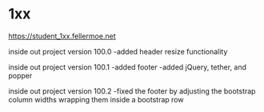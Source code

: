# 1xx

https://student_1xx.fellermoe.net

inside out project version 100.0
  -added header resize functionality

  inside out project version 100.1
    -added footer
    -added jQuery, tether, and popper

  inside out project version 100.2
      -fixed the footer by adjusting the bootstrap column widths wrapping them inside a bootstrap row
